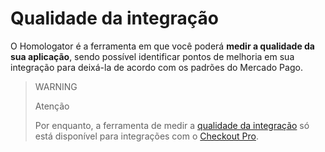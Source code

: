 # Qualidade da integração

O Homologator é a ferramenta em que você poderá **medir a qualidade da sua aplicação**, sendo possível identificar pontos de melhoria em sua integração para deixá-la de acordo com os padrões do Mercado Pago.

> WARNING
>
> Atenção
>
> Por enquanto, a ferramenta de medir a [qualidade da integração](/developers/pt/guides/additional-content/homologator/homologator) só está disponível para integrações com o [Checkout Pro](/developers/pt/docs/checkout-pro/landing).
